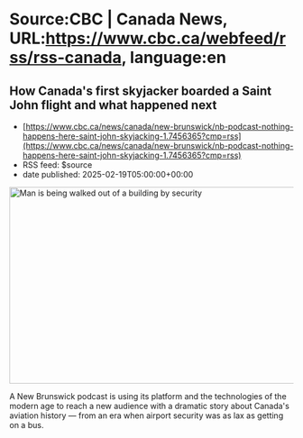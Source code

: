 # Source:CBC | Canada News, URL:https://www.cbc.ca/webfeed/rss/rss-canada, language:en

## How Canada's first skyjacker boarded a Saint John flight and what happened next
 - [https://www.cbc.ca/news/canada/new-brunswick/nb-podcast-nothing-happens-here-saint-john-skyjacking-1.7456365?cmp=rss](https://www.cbc.ca/news/canada/new-brunswick/nb-podcast-nothing-happens-here-saint-john-skyjacking-1.7456365?cmp=rss)
 - RSS feed: $source
 - date published: 2025-02-19T05:00:00+00:00

<img src='https://i.cbc.ca/1.7456378.1739302237!/fileImage/httpImage/image.jpg_gen/derivatives/16x9_620/charles-lavern-beasley.jpg' alt='Man is being walked out of a building by security ' width='620' height='349' title='Texas-native Charles Lavern Beasley hijacked flight Air Canada flight 303 with a .22 caliber pistol. He held a flight attendant at gunpoint, before demanding the flight redirect to Cuba. '/><p>A New Brunswick podcast is using its platform and the technologies of the modern age to reach a new audience with a dramatic story about Canada's aviation history — from an era when airport security was as lax as getting on a bus.</p>

